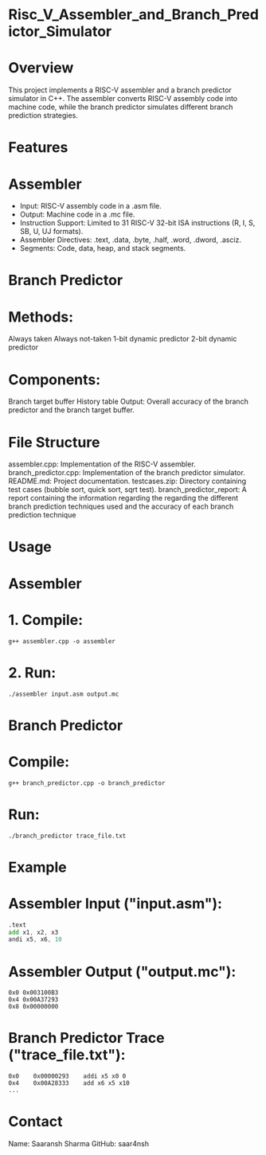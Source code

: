 # Risc_V_Assembler_and_Branch_Predictor_Simulator

# Overview
This project implements a RISC-V assembler and a branch predictor simulator in C++. The assembler converts RISC-V assembly code into machine code, while the branch predictor simulates different branch prediction strategies.

# Features
# Assembler
* Input: RISC-V assembly code in a .asm file.
* Output: Machine code in a .mc file.
* Instruction Support: Limited to 31 RISC-V 32-bit ISA instructions (R, I, S, SB, U, UJ formats).
* Assembler Directives: .text, .data, .byte, .half, .word, .dword, .asciz.
* Segments: Code, data, heap, and stack segments.

# Branch Predictor
# Methods:
Always taken
Always not-taken
1-bit dynamic predictor
2-bit dynamic predictor
# Components:
Branch target buffer
History table
Output: Overall accuracy of the branch predictor and the branch target buffer.

# File Structure
assembler.cpp: Implementation of the RISC-V assembler.
branch_predictor.cpp: Implementation of the branch predictor simulator.
README.md: Project documentation.
testcases.zip: Directory containing test cases (bubble sort, quick sort, sqrt test).
branch_predictor_report: A report containing the information regarding the regarding the different branch prediction techniques used and the accuracy of each branch prediction technique

# Usage
# Assembler
# 1. Compile:
```terminal
g++ assembler.cpp -o assembler
```
# 2. Run:
```terminal
./assembler input.asm output.mc
```
# Branch Predictor
# Compile:
```terminal
g++ branch_predictor.cpp -o branch_predictor
```

# Run:
```terminal
./branch_predictor trace_file.txt
```

# Example
# Assembler Input ("input.asm"):
``` .asm
.text
add x1, x2, x3
andi x5, x6, 10
```
# Assembler Output ("output.mc"):
``` .text
0x0 0x003100B3
0x4 0x00A37293
0x8 0x00000000
```
# Branch Predictor Trace ("trace_file.txt"):
``` .text
0x0    0x00000293    addi x5 x0 0
0x4    0x00A28333    add x6 x5 x10
...
```
# Contact
Name: Saaransh Sharma
GitHub: saar4nsh

